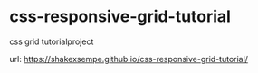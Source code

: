 # css-responsive-grid-tutorial
css grid tutorialproject

url: https://shakexsempe.github.io/css-responsive-grid-tutorial/
